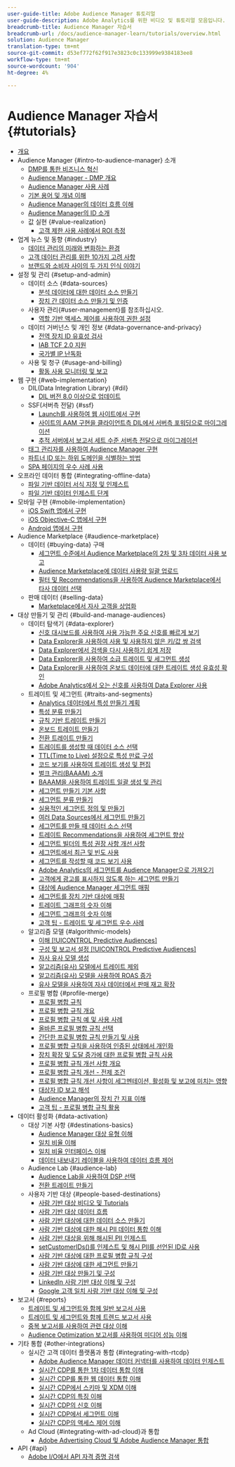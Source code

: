 ```yaml
---
user-guide-title: Adobe Audience Manager 튜토리얼
user-guide-description: Adobe Analytics를 위한 비디오 및 튜토리얼 모음입니다.
breadcrumb-title: Audience Manager 자습서
breadcrumb-url: /docs/audience-manager-learn/tutorials/overview.html
solution: Audience Manager
translation-type: tm+mt
source-git-commit: d53ef772f62f917e3823c0c133999e9384183ee8
workflow-type: tm+mt
source-wordcount: '904'
ht-degree: 4%

---
```



# Audience Manager 자습서 {#tutorials}

+ [개요](overview.md)
+ Audience Manager {#intro-to-audience-manager} 소개
   + [DMP를 통한 비즈니스 혁신](intro-to-audience-manager/how-a-dmp-can-change-your-business.md)
   + [Audience Manager - DMP 개요](intro-to-audience-manager/audience-manager-overview-of-a-dmp.md)
   + [Audience Manager 사용 사례](intro-to-audience-manager/audience-manager-use-cases.md)
   + [기본 용어 및 개념 이해](intro-to-audience-manager/understanding-basic-terms-and-concepts-in-audience-manager.md)
   + [Audience Manager의 데이터 흐름 이해](intro-to-audience-manager/understanding-the-data-flow-in-audience-manager.md)
   + [Audience Manager의 ID 소개](intro-to-audience-manager/introduction-to-identity-in-audience-manager.md)
   + 값 실현 {#value-realization}
      + [고객 제한 사용 사례에서 ROI 측정](intro-to-audience-manager/value-realization/measuring-roi-in-a-customer-suppression-use-case.md)
+ 업계 뉴스 및 동향 {#industry}
   + [데이터 관리의 미래와 변화하는 환경](industry/the-future-of-data-management-and-the-changing-environment.md)
   + [고객 데이터 관리를 위한 10가지 고려 사항](industry/ten-considerations-for-responsible-customer-data-management.md)
   + [브랜드와 소비자 사이의 두 가지 인식 이야기](industry/brands-vs-consumers.md)
+ 설정 및 관리 {#setup-and-admin}
   + 데이터 소스 {#data-sources}
      + [분석 데이터에 대한 데이터 소스 만들기](setup-and-admin/data-sources/create-a-data-source-for-analytics-data.md)
      + [장치 간 데이터 소스 만들기 및 인증](setup-and-admin/data-sources/creating-a-cross-device-data-source-and-authenticating.md)
   + 사용자 관리{#user-management}를 참조하십시오.
      + [역할 기반 액세스 제어를 사용하여 권한 설정](setup-and-admin/user-management/setting-permissions-with-role-based-access-control.md)
   + 데이터 거버넌스 및 개인 정보 {#data-governance-and-privacy}
      + [전역 장치 ID 유효성 검사](setup-and-admin/data-governance-and-privacy/global-device-id-validation.md)
      + [IAB TCF 2.0 지원](setup-and-admin/data-governance-and-privacy/iab-tcf-support.md)
      + [국가별 IP 난독화](setup-and-admin/data-governance-and-privacy/ip-obfuscation-by-country.md)
   + 사용 및 청구 {#usage-and-billing}
      + [활동 사용 모니터링 및 보고](setup-and-admin/usage-and-billing/monitoring-and-reporting-on-activity-usage.md)
+ 웹 구현 {#web-implementation}
   + DIL(Data Integration Library) {#dil}
      + [DIL 버전 8.0 이상으로 업데이트](web-implementation/dil/updating-to-dil-version-8-0-or-greater.md)
   + SSF(서버측 전달) {#ssf}
      + [Launch를 사용하여 웹 사이트에서 구현](https://docs.adobe.com/content/help/en/experience-cloud/implementing-in-websites-with-launch/index.html)
      + [사이트의 AAM 구현을 클라이언트측 DIL에서 서버측 포워딩으로 마이그레이션](web-implementation/ssf/migrating-your-site-implementation-from-client-side-dil-to-server-side-forwarding.md)
      + [추적 서버에서 보고서 세트 수준 서버측 전달으로 마이그레이션](web-implementation/ssf/migrating-from-tracking-server-to-report-suite-level-server-side-forwarding.md)
   + [태그 관리자를 사용하여 Audience Manager 구현](web-implementation/using-tag-managers-to-implement-audience-manager.md)
   + [파트너 ID 또는 하위 도메인을 식별하는 방법](web-implementation/how-to-identify-your-partner-id-or-subdomain.md)
   + [SPA 페이지의 우수 사례 사용](web-implementation/using-best-practices-on-spa-pages-when-sending-data-to-aam.md)
+ 오프라인 데이터 통합 {#integrating-offline-data}
   + [파일 기반 데이터 서식 지정 및 인제스트](integrating-offline-data/formatting-and-ingesting-file-based-data.md)
   + [파일 기반 데이터 인제스트 단계](integrating-offline-data/steps-for-ingesting-file-based-data.md)
+ 모바일 구현 {#mobile-implementation}
   + [iOS Swift 앱에서 구현](https://docs.adobe.com/content/help/en/experience-cloud/implementing-in-mobile-ios-swift-apps-with-launch/index.html)
   + [iOS Objective-C 앱에서 구현](https://docs.adobe.com/content/help/en/experience-cloud/implementing-in-mobile-ios-objective-c-apps-with-launch/index.html)
   + [Android 앱에서 구현](https://docs.adobe.com/content/help/en/experience-cloud/implementing-in-mobile-android-apps-with-launch/index.html)
+ Audience Marketplace {#audience-marketplace}
   + 데이터 {#buying-data} 구매
      + [세그먼트 수준에서 Audience Marketplace의 2차 및 3차 데이터 사용 보고](audience-marketplace/buying-data/reporting-2nd-and-3rd-party-data-usage-in-the-audience-marketplace-at-the-segment-level.md)
      + [Audience Marketplace에 데이터 사용량 일괄 업로드](audience-marketplace/buying-data/bulk-uploading-data-usage-into-the-audience-marketplace.md)
      + [필터 및 Recommendations을 사용하여 Audience Marketplace에서 타사 데이터 선택](audience-marketplace/buying-data/using-filters-and-recommendations-to-choose-3rd-party-data-in-audience-marketplace.md)
   + 판매 데이터 {#selling-data}
      + [Marketplace에서 자사 고객을 상업화](audience-marketplace/selling-data/commercialize-owned-audiences-on-marketplace.md)
+ 대상 만들기 및 관리 {#build-and-manage-audiences}
   + 데이터 탐색기 {#data-explorer}
      + [신호 대시보드를 사용하여 사용 가능한 주요 신호를 빠르게 보기](build-and-manage-audiences/data-explorer/using-the-signals-dashboard-to-quickly-view-top-available-signals.md)
      + [Data Explorer을 사용하여 사용 및 사용하지 않은 키/값 쌍 검색](build-and-manage-audiences/data-explorer/using-data-explorer-to-search-for-used-and-unused-key-value-pairs.md)
      + [Data Explorer에서 검색을 다시 사용하기 쉽게 저장](build-and-manage-audiences/data-explorer/saving-searches-in-data-explorer-for-convenience-in-re-use.md)
      + [Data Explorer을 사용하여 소급 트레이트 및 세그먼트 생성](build-and-manage-audiences/data-explorer/using-data-explorer-to-create-retroactive-traits-and-segments.md)
      + [Data Explorer을 사용하여 온보드 데이터에 대한 트레이트 생성 유효성 확인](build-and-manage-audiences/data-explorer/using-data-explorer-to-validate-trait-creation-for-your-onboarded-data.md)
      + [Adobe Analytics에서 오는 신호를 사용하여 Data Explorer 사용](build-and-manage-audiences/data-explorer/using-data-explorer-to-work-with-signals-coming-from-adobe-analytics.md)
   + 트레이트 및 세그먼트 {#traits-and-segments}
      + [Analytics 데이터에서 특성 만들기 계획](build-and-manage-audiences/traits-and-segments/planning-trait-creation-from-analytics-data.md)
      + [특성 분류 만들기](build-and-manage-audiences/traits-and-segments/creating-a-trait-taxonomy.md)
      + [규칙 기반 트레이트 만들기](build-and-manage-audiences/traits-and-segments/creating-rule-based-traits.md)
      + [온보드 트레이트 만들기](build-and-manage-audiences/traits-and-segments/creating-onboarded-traits.md)
      + [전환 트레이트 만들기](build-and-manage-audiences/traits-and-segments/creating-conversion-traits.md)
      + [트레이트를 생성할 때 데이터 소스 선택](build-and-manage-audiences/traits-and-segments/choosing-a-data-source-when-creating-traits.md)
      + [TTL(Time to Live) 설정으로 특성 만료 구성](build-and-manage-audiences/traits-and-segments/configuring-trait-expiration-with-the-time-to-live-ttl-setting.md)
      + [코드 보기를 사용하여 트레이트 생성 및 편집](build-and-manage-audiences/traits-and-segments/using-code-view-to-create-and-edit-traits.md)
      + [벌크 관리(BAAAM) 소개](build-and-manage-audiences/traits-and-segments/introduction-to-bulk-management-baaam.md)
      + [BAAAM을 사용하여 트레이트 일괄 생성 및 관리](build-and-manage-audiences/traits-and-segments/creating-and-managing-traits-in-bulk-with-baaam.md)
      + [세그먼트 만들기 기본 사항](build-and-manage-audiences/traits-and-segments/the-basics-of-creating-segments.md)
      + [세그먼트 분류 만들기](build-and-manage-audiences/traits-and-segments/creating-a-segment-taxonomy.md)
      + [실용적인 세그먼트 정의 및 만들기](build-and-manage-audiences/traits-and-segments/practical-segment-definition-and-creation.md)
      + [여러 Data Sources에서 세그먼트 만들기](build-and-manage-audiences/traits-and-segments/creating-segments-from-multiple-data-sources.md)
      + [세그먼트를 만들 때 데이터 소스 선택](build-and-manage-audiences/traits-and-segments/choosing-a-data-source-when-creating-a-segment.md)
      + [트레이트 Recommendations을 사용하여 세그먼트 향상](build-and-manage-audiences/traits-and-segments/enhancing-your-segments-with-trait-recommendations.md)
      + [세그먼트 빌더의 특성 권장 사항 개선 사항](build-and-manage-audiences/traits-and-segments/trait-recommendation-enhancements-in-the-segment-builder.md)
      + [세그먼트에서 최근 및 빈도 사용](build-and-manage-audiences/traits-and-segments/using-recency-and-frequency-in-segments.md)
      + [세그먼트를 작성할 때 코드 보기 사용](build-and-manage-audiences/traits-and-segments/using-code-view-when-building-segments.md)
      + [Adobe Analytics의 세그먼트를 Audience Manager으로 가져오기](build-and-manage-audiences/traits-and-segments/import-aa-segments-into-aam.md)
      + [고객에게 광고를 표시하지 않도록 하는 세그먼트 만들기](build-and-manage-audiences/traits-and-segments/building-a-segment-to-suppress-ads-to-customers.md)
      + [대상에 Audience Manager 세그먼트 매핑](build-and-manage-audiences/traits-and-segments/mapping-audience-manager-segments-to-destinations.md)
      + [세그먼트를 장치 기반 대상에 매핑](build-and-manage-audiences/traits-and-segments/mapping-segments-to-a-device-based-destination.md)
      + [트레이트 그래프의 숫자 이해](build-and-manage-audiences/traits-and-segments/understanding-numbers-in-the-trait-graph.md)
      + [세그먼트 그래프의 숫자 이해](build-and-manage-audiences/traits-and-segments/understanding-numbers-in-the-segment-graph.md)
      + [고객 팁 - 트레이트 및 세그먼트 우수 사례](build-and-manage-audiences/traits-and-segments/customer-tips-traits-and-segments-best-practices.md)
   + 알고리즘 모델 {#algorithmic-models}
      + [이해  [!UICONTROL Predictive Audiences]](build-and-manage-audiences/algorithmic-models/understanding-predictive-audiences.md)
      + [구성 및 보고서 설정  [!UICONTROL Predictive Audiences]](build-and-manage-audiences/algorithmic-models/configure-and-report-on-predictive-audiences.md)
      + [자사 유사 모델 생성](build-and-manage-audiences/algorithmic-models/creating-a-first-party-look-alike-model.md)
      + [알고리즘(유사) 모델에서 트레이트 제외](build-and-manage-audiences/algorithmic-models/excluding-traits-in-algorithmic-look-alike-models.md)
      + [알고리즘(유사) 모델을 사용하여 ROAS 증가](build-and-manage-audiences/algorithmic-models/increase-roas-by-using-algorithmic-look-alike-models.md)
      + [유사 모델을 사용하여 자사 데이터에서 판매 재고 확장](build-and-manage-audiences/algorithmic-models/using-look-alike-models-to-extend-sold-out-inventory-from-your-1st-party-data.md)
   + 프로필 병합 {#profile-merge}
      + [프로필 병합 규칙](build-and-manage-audiences/profile-merge/profile-merge.md)
      + [프로필 병합 규칙 개요](build-and-manage-audiences/profile-merge/overview-of-profile-merge-rules.md)
      + [프로필 병합 규칙 예 및 사용 사례](build-and-manage-audiences/profile-merge/profile-merge-rule-examples-and-use-cases.md)
      + [올바른 프로필 병합 규칙 선택](build-and-manage-audiences/profile-merge/choosing-the-right-profile-merge-rule.md)
      + [간단한 프로필 병합 규칙 만들기 및 사용](build-and-manage-audiences/profile-merge/creating-and-using-simple-profile-merge-rules.md)
      + [프로필 병합 규칙을 사용하여 인증된 상태에서 개인화](build-and-manage-audiences/profile-merge/using-profile-merge-rules-to-personalize-in-an-authenticated-state.md)
      + [장치 확장 및 도달 증가에 대한 프로필 병합 규칙 사용](build-and-manage-audiences/profile-merge/using-profile-merge-rules-for-device-extension-and-increased-reach.md)
      + [프로필 병합 규칙 개선 사항 개요](build-and-manage-audiences/profile-merge/overview-of-profile-merge-rule-enhancements.md)
      + [프로필 병합 규칙 개선 - 전제 조건](build-and-manage-audiences/profile-merge/profile-merge-rule-enhancements-pre-requisites.md)
      + [프로필 병합 규칙 개선 사항이 세그멘테이션, 활성화 및 보고에 미치는 영향](build-and-manage-audiences/profile-merge/how-profile-merge-rule-enhancements-impact-segmentation-activation-and-reporting.md)
      + [대상자 ID 보고 해석](build-and-manage-audiences/profile-merge/interpret-audience-identity-reporting.md)
      + [Audience Manager의 장치 간 지표 이해](build-and-manage-audiences/profile-merge/understanding-cross-device-metrics-in-audience-manager.md)
      + [고객 팁 - 프로필 병합 규칙 활용](build-and-manage-audiences/profile-merge/customer-tips-getting-the-most-out-of-profile-merge-rules.md)
+ 데이터 활성화 {#data-activation}
   + 대상 기본 사항 {#destinations-basics}
      + [Audience Manager 대상 유형 이해](data-activation/destinations-basics/understanding-audience-manager-destination-types.md)
      + [일치 비율 이해](data-activation/destinations-basics/understanding-match-rates.md)
      + [일치 비율 인터페이스 이해](data-activation/destinations-basics/understanding-the-match-rate-interface-in-audience-manager.md)
      + [데이터 내보내기 레이블을 사용하여 데이터 흐름 제어](data-activation/destinations-basics/using-data-export-labels-to-control-data-flow.md)
   + Audience Lab {#audience-lab}
      + [Audience Lab을 사용하여 DSP 선택](data-activation/audience-lab/using-audience-lab-to-choose-a-dsp.md)
      + [전환 트레이트 만들기](build-and-manage-audiences/traits-and-segments/creating-conversion-traits.md)
   + 사용자 기반 대상 {#people-based-destinations}
      + [사람 기반 대상 비디오 및 Tutorials](data-activation/people-based-destinations/pbd.md)
      + [사람 기반 대상 데이터 흐름](data-activation/people-based-destinations/people-based-destinations-data-flow.md)
      + [사람 기반 대상에 대한 데이터 소스 만들기](data-activation/people-based-destinations/creating-a-data-source-for-people-based-destinations.md)
      + [사람 기반 대상에 대한 해시 PII 데이터 통합 이해](data-activation/people-based-destinations/understanding-hashed-pii-data-ingestion-for-people-based-destinations.md)
      + [사람 기반 대상을 위해 해시된 PII 인제스트](data-activation/people-based-destinations/ingesting-hashed-pii-for-people-based-destinations.md)
      + [setCustomerIDs()를 인제스트 및 해시 PII를 선언된 ID로 사용](data-activation/people-based-destinations/using-setcustomerids-to-ingest-and-hash-pii-as-a-declared-id.md)
      + [사람 기반 대상에 대한 프로필 병합 규칙 구성](data-activation/people-based-destinations/configuring-profile-merge-rules-for-people-based-destinations.md)
      + [사람 기반 대상에 대한 세그먼트 만들기](data-activation/people-based-destinations/creating-segments-for-people-based-destinations.md)
      + [사람 기반 대상 만들기 및 구성](data-activation/people-based-destinations/create-and-configure-people-based-destinations.md)
      + [LinkedIn 사람 기반 대상 이해 및 구성](data-activation/people-based-destinations/understanding-and-configuring-the-linkedin-pbd.md)
      + [Google 고객 일치 사람 기반 대상 이해 및 구성](data-activation/people-based-destinations/understanding-and-configuring-the-google-customer-match-pbd.md)
+ 보고서 {#reports}
   + [트레이트 및 세그먼트와 함께 일반 보고서 사용](reports/using-general-reports-with-traits-and-segments.md)
   + [트레이트 및 세그먼트와 함께 트렌드 보고서 사용](reports/using-trended-reports-with-traits-and-segments.md)
   + [중복 보고서를 사용하여 관련 대상 이해](reports/understand-related-audiences-with-overlap-reports.md)
   + [Audience Optimization 보고서를 사용하여 미디어 성능 이해](reports/using-audience-optimization-reports-to-understand-media-performance.md)
+ 기타 통합 {#other-integrations}
   + 실시간 고객 데이터 플랫폼과 통합 {#integrating-with-rtcdp}
      + [Adobe Audience Manager 데이터 커넥터를 사용하여 데이터 인제스트](https://experienceleague.adobe.com/docs/platform-learn/tutorials/sources/ingest-data-from-aam.html?lang=en#sources)
      + [실시간 CDP를 통한 1차 데이터 통합 이해](other-integrations/integrating-with-rtcdp/rtcdp-1pd-ingestion-for-aam-users.md)
      + [실시간 CDP를 통한 웹 데이터 통합 이해](other-integrations/integrating-with-rtcdp/rtcdp-web-ingestion-for-aam-users.md)
      + [실시간 CDP에서 스키마 및 XDM 이해](other-integrations/integrating-with-rtcdp/rtcdp-schemas-xdm-for-aam-users.md)
      + [실시간 CDP의 특징 이해](other-integrations/integrating-with-rtcdp/rtcdp-traits-for-aam-users.md)
      + [실시간 CDP의 신호 이해](other-integrations/integrating-with-rtcdp/rtcdp-signals-for-aam-users.md)
      + [실시간 CDP에서 세그먼트 이해](other-integrations/integrating-with-rtcdp/rtcdp-segments-for-aam-users.md)
      + [실시간 CDP의 액세스 제어 이해](other-integrations/integrating-with-rtcdp/rtcdp-access-control-for-aam-users.md)
   + Ad Cloud {#integrating-with-ad-cloud}과 통합
      + [Adobe Advertising Cloud 및 Adobe Audience Manager 통합](other-integrations/integrating-with-ad-cloud/advertising-cloud-and-audience-manager-integration.md)
+ API {#api}
   + [Adobe I/O에서 API 자격 증명 검색](api/retrieve-api-credentials-in-adobe-io.md)
